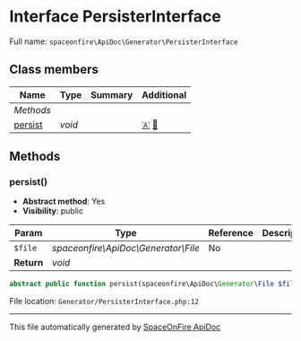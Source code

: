 # Interface PersisterInterface

Full name: `spaceonfire\ApiDoc\Generator\PersisterInterface`

## Class members

| Name                                                                | Type   | Summary | Additional                                              |
| ------------------------------------------------------------------- | ------ | ------- | ------------------------------------------------------- |
| _Methods_                                                           |        |         |                                                         |
| [persist](#spaceonfire_apidoc_generator_persisterinterface_persist) | _void_ |         | [🇦](# "Abstract element") [📢](# "Visibility: public") |

## Methods

<a name="spaceonfire_apidoc_generator_persisterinterface_persist"></a>

### persist()

-   **Abstract method**: Yes
-   **Visibility**: public

| Param      | Type                                | Reference | Description |
| ---------- | ----------------------------------- | --------- | ----------- |
| `$file`    | _spaceonfire\ApiDoc\Generator\File_ | No        |             |
| **Return** | _void_                              |           |             |

```php
abstract public function persist(spaceonfire\ApiDoc\Generator\File $file): void
```

File location: `Generator/PersisterInterface.php:12`

---

This file automatically generated by [SpaceOnFire ApiDoc](https://github.com/spaceonfire/apidoc)
